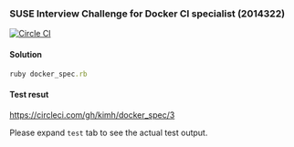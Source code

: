### SUSE Interview Challenge for Docker CI specialist (2014322)
[![Circle CI](https://circleci.com/gh/kimh/docker_spec.svg?style=svg)](https://circleci.com/gh/kimh/docker_spec)



#### Solution

```ruby
ruby docker_spec.rb
```

#### Test resut

https://circleci.com/gh/kimh/docker_spec/3

Please expand `test` tab to see the actual test output.

